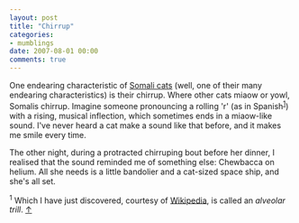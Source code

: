 ```yaml
---
layout: post
title: "Chirrup"
categories:
- mumblings
date: 2007-08-01 00:00
comments: true
---
```


<p>One endearing characteristic of <a href="http://www.rousette.org.uk/blog/archives/hello-kitty/">Somali cats</a> (well, one of their many endearing characteristics) is their chirrup. Where other cats miaow or yowl, Somalis chirrup. Imagine someone pronouncing a rolling 'r' (as in Spanish<sup id="r1-10807"><a href="#f1-10807">1</a></sup>) with a rising, musical inflection, which sometimes ends in a miaow-like sound. I've never heard a cat make a sound like that before, and it makes me smile every time.</p>

<p>The other night, during a protracted chirruping bout before her dinner, I realised that the sound reminded me of something else: Chewbacca on helium. All she needs is a little bandolier and a cat-sized space ship, and she's all set.</p>

<p><sup id="f1-10807">1</sup> Which I have just discovered, courtesy of <a href="http://en.wikipedia.org/wiki/Alveolar_trill">Wikipedia</a>, is called an <em>alveolar trill</em>. <a href="#r1-10807">&uarr;</a></p>


